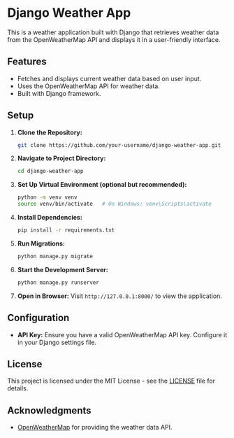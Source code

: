 # Django Weather App

This is a weather application built with Django that retrieves weather data from the OpenWeatherMap API and displays it in a user-friendly interface.

## Features

- Fetches and displays current weather data based on user input.
- Uses the OpenWeatherMap API for weather data.
- Built with Django framework.

## Setup

1. **Clone the Repository:**
    ```bash
    git clone https://github.com/your-username/django-weather-app.git
    ```
    
2. **Navigate to Project Directory:**
    ```bash
    cd django-weather-app
    ```

3. **Set Up Virtual Environment (optional but recommended):**
    ```bash
    python -m venv venv
    source venv/bin/activate   # On Windows: venv\Scripts\activate
    ```

4. **Install Dependencies:**
    ```bash
    pip install -r requirements.txt
    ```

5. **Run Migrations:**
    ```bash
    python manage.py migrate
    ```

6. **Start the Development Server:**
    ```bash
    python manage.py runserver
    ```

7. **Open in Browser:**
    Visit `http://127.0.0.1:8000/` to view the application.

## Configuration

- **API Key:** Ensure you have a valid OpenWeatherMap API key. Configure it in your Django settings file.

## License

This project is licensed under the MIT License - see the [LICENSE](LICENSE) file for details.

## Acknowledgments

- [OpenWeatherMap](https://openweathermap.org/) for providing the weather data API.

